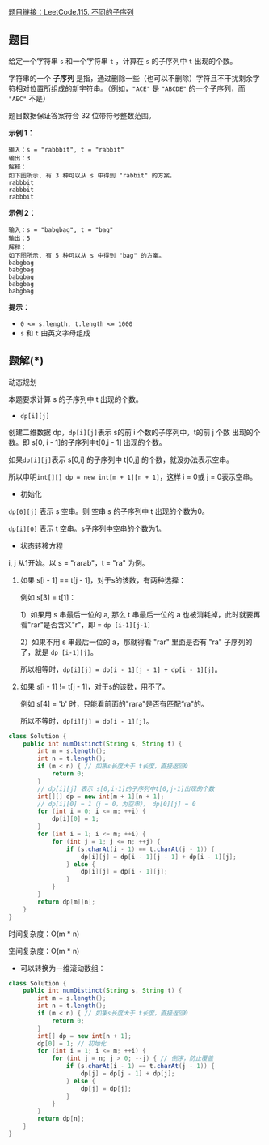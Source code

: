 [题目链接：LeetCode.115. 不同的子序列](https://leetcode-cn.com/problems/distinct-subsequences/)

## 题目

给定一个字符串 `s` 和一个字符串 `t` ，计算在 `s` 的子序列中 `t` 出现的个数。

字符串的一个 **子序列** 是指，通过删除一些（也可以不删除）字符且不干扰剩余字符相对位置所组成的新字符串。（例如，`"ACE"` 是 `"ABCDE"` 的一个子序列，而 `"AEC"` 不是）

题目数据保证答案符合 32 位带符号整数范围。

**示例 1：**

```
输入：s = "rabbbit", t = "rabbit"
输出：3
解释：
如下图所示, 有 3 种可以从 s 中得到 "rabbit" 的方案。
rabbbit
rabbbit
rabbbit
```

**示例 2：**

```
输入：s = "babgbag", t = "bag"
输出：5
解释：
如下图所示, 有 5 种可以从 s 中得到 "bag" 的方案。 
babgbag
babgbag
babgbag
babgbag
babgbag
```

**提示：**

- `0 <= s.length, t.length <= 1000`
- `s` 和 `t` 由英文字母组成

## 题解(*)

动态规划

本题要求计算 s 的子序列中 t 出现的个数。

* `dp[i][j]`

创建二维数据 dp，`dp[i][j]`表示 s的前 i 个数的子序列中，t的前 j 个数 出现的个数。即 s[0, i - 1]的子序列中t[0,j - 1] 出现的个数。

如果`dp[i][j]`表示 s[0,i] 的子序列中 t[0,j] 的个数，就没办法表示空串。

所以申明`int[][] dp = new int[m + 1][n + 1]`，这样 i = 0或 j = 0表示空串。

* 初始化

`dp[0][j]` 表示 s 空串。则 空串 s 的子序列中 t 出现的个数为0。

`dp[i][0]` 表示 t 空串。s子序列中空串的个数为1。

* 状态转移方程

i, j 从1开始。以 s = "rarab"，t = "ra" 为例。 

1. 如果 s[i - 1]  == t[j - 1]，对于s的该数，有两种选择：

   例如 s[3] = t[1]：

   1）如果用 s 串最后一位的 a, 那么 t 串最后一位的 a 也被消耗掉，此时就要再看"rar"是否含义"r"，即 = `dp [i-1][j-1]`

   2）如果不用 s 串最后一位的 a，那就得看 "rar" 里面是否有 "ra" 子序列的了，就是 `dp [i-1][j]`。

   所以相等时，`dp[i][j] = dp[i - 1][j - 1] + dp[i - 1][j]`。

2. 如果 s[i - 1] != t[j - 1]，对于s的该数，用不了。

   例如 s[4] = 'b' 时，只能看前面的"rara"是否有匹配“ra"的。

   所以不等时，`dp[i][j] = dp[i - 1][j]`。

```java
class Solution {
    public int numDistinct(String s, String t) {
        int m = s.length();
        int n = t.length();
        if (m < n) { // 如果s长度大于 t长度，直接返回0
            return 0;
        }
        // dp[i][j] 表示 s[0,i-1]的子序列中t[0,j-1]出现的个数
        int[][] dp = new int[m + 1][n + 1];
        // dp[i][0] = 1（j = 0，为空串）， dp[0][j] = 0 
        for (int i = 0; i <= m; ++i) {
            dp[i][0] = 1;
        } 
        for (int i = 1; i <= m; ++i) {
            for (int j = 1; j <= n; ++j) {
                if (s.charAt(i - 1) == t.charAt(j - 1)) {
                    dp[i][j] = dp[i - 1][j - 1] + dp[i - 1][j];
                } else {
                    dp[i][j] = dp[i - 1][j];
                }
            }
        }
        return dp[m][n];
    }
}
```

时间复杂度：O(m * n)

空间复杂度：O(m * n)

* 可以转换为一维滚动数组：

```java
class Solution {
    public int numDistinct(String s, String t) {
        int m = s.length();
        int n = t.length();
        if (m < n) { // 如果s长度大于 t长度，直接返回0
            return 0;
        }
        int[] dp = new int[n + 1];
        dp[0] = 1; // 初始化
        for (int i = 1; i <= m; ++i) {
            for (int j = n; j > 0; --j) { // 倒序，防止覆盖
                if (s.charAt(i - 1) == t.charAt(j - 1)) {
                    dp[j] = dp[j - 1] + dp[j];
                } else {
                    dp[j] = dp[j];
                }
            }
        }
        return dp[n];
    }
}
```

